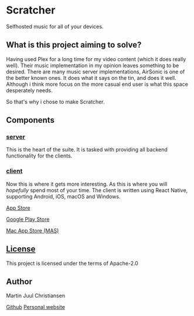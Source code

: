 # Scratcher

Selfhosted music for all of your devices.

## What is this project aiming to solve?

Having used Plex for a long time for my video content (which it does really well). Their music implementation in my opinion leaves something to be desired.
There are many music server implementations, AirSonic is one of the better known ones. It does what it says on the tin, and does it well.
Although i think more focus on the more casual end user is what this space desperately needs.

So that's why i chose to make Scratcher.

## Components

### [server](./server/README.md)

This is the heart of the suite. It is tasked with providing all backend functionality for the clients.

### [client](./client/README.md)

Now this is where it gets more interesting. As this is where you will _hopefully_ spend most of your time.
The client is written using React Native, supporting Android, iOS, macOS and Windows.

[App Store](https://scratcher.juul.xyz/goto/appstore)

[Google Play Store](https://scratcher.juul.xyz/goto/playstore)

[Mac App Store (MAS)](https://scratcher.juul.xyz/goto/mas)

## [License](./LICENSE.md)

This project is licensed under the terms of Apache-2.0

## Author

Martin Juul Christiansen

[Github](https://github.com/martin-juul) [Personal website](https://juul.xyz)